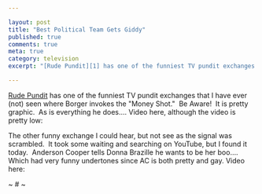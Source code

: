 ```yaml
---

layout: post
title: "Best Political Team Gets Giddy"
published: true
comments: true
meta: true
category: television
excerpt: "[Rude Pundit][1] has one of the funniest TV pundit exchanges that I have ever (not) seen where Borger invokes the 'Money Shot.'  Be Aware!  It is pretty graphic.  As is everything he does…. Video here, although the video is pretty low:"

---
```


[Rude Pundit][1] has one of the funniest TV pundit exchanges that I have ever (not) seen where Borger invokes the "Money Shot."  Be Aware!  It is pretty graphic.  As is everything he does…. Video here, although the video is pretty low:

 [1]: http://rudepundit.blogspot.com/2008/06/great-moments-in-punditry-jack-cafferty.html 

[][2] 
The other funny exchange I could hear, but not see as the signal was scrambled.  It took some waiting and searching on YouTube, but I found it today.  Anderson Cooper tells Donna Brazille he wants to be her boo….  Which had very funny undertones since AC is both pretty and gay. Video here: 

[][3][][3] 
~ # ~

 [2]: http://www.youtube.com/v/DF0QtK6zWC4&hl=en "Click here to block this object with Adblock Plus"
 [3]: http://www.youtube.com/v/vxUaWUz9VcI&hl=en "Click here to block this object with Adblock Plus"